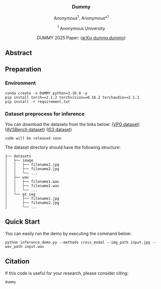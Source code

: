 <div align="center">
<h3>Dummy</h3>

Anonymous<sup>1</sup>, Anonymous*<sup>1</sup>

<sup>1</sup>  Anonymous University

DUMMY 2025 Paper: ([arXiv dummy.dummy](about:blank))

<div align="left">

## Abstract


## Preparation


### Environment

    conda create -n DUMMY python=3.10.9 -y
    pip install torch==2.1.2 torchvision==0.16.2 torchaudio==2.1.2
    pip install -r requirement.txt

### Dataset preprocess for inference

You can download the datasets from the links below:
([VPO dataset]([https://github.com/cyh-0/CAVP]))
([AVSBench dataset]([https://github.com/OpenNLPLab/AVSBench]))
([IS3 dataset]([[about:blank](https://github.com/kaistmm/SSLalignment)]))


    code will be released soon

The dataset directory should have the following structure:

    ├── datasets
    │   ├── image
    │   │   ├── filename1.jpg
    │   │   ├── filename2.jpg
    │   │   └── ...
    │   ├── wav
    │   │   ├── filename1.wav
    │   │   ├── filename2.wav
    │   │   └── ...
    │   └── gt_seg
    │       ├── filename1.jpg
    │       ├── filename2.jpg
    │       └── ...



## Quick Start


You can easily run the demo by executing the command below:

    python inference_demo.py --methods cross_modal --img_path input.jpg --wav_path input.wav 

## Citation

If this code is useful for your research, please consider citing:

    dummy
